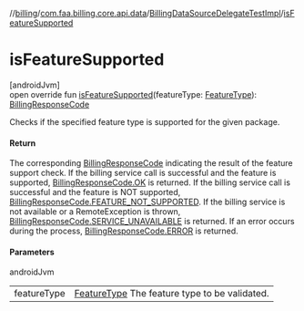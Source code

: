 //[billing](../../../index.md)/[com.faa.billing.core.api.data](../index.md)/[BillingDataSourceDelegateTestImpl](index.md)/[isFeatureSupported](is-feature-supported.md)

# isFeatureSupported

[androidJvm]\
open override fun [isFeatureSupported](is-feature-supported.md)(featureType: [FeatureType](../../com.faa.billing.core.api/-feature-type/index.md)): [BillingResponseCode](../../com.faa.billing.core.api/-billing-response-code/index.md)

Checks if the specified feature type is supported for the given package.

#### Return

The corresponding [BillingResponseCode](../../com.faa.billing.core.api/-billing-response-code/index.md) indicating the result of the feature support check. If the billing service call is successful and the feature is supported, [BillingResponseCode.OK](../../com.faa.billing.core.api/-billing-response-code/-o-k/index.md) is returned. If the billing service call is successful and the feature is NOT supported, [BillingResponseCode.FEATURE_NOT_SUPPORTED](../../com.faa.billing.core.api/-billing-response-code/-f-e-a-t-u-r-e_-n-o-t_-s-u-p-p-o-r-t-e-d/index.md). If the billing service is not available or a RemoteException is thrown, [BillingResponseCode.SERVICE_UNAVAILABLE](../../com.faa.billing.core.api/-billing-response-code/-s-e-r-v-i-c-e_-u-n-a-v-a-i-l-a-b-l-e/index.md) is returned. If an error occurs during the process, [BillingResponseCode.ERROR](../../com.faa.billing.core.api/-billing-response-code/-e-r-r-o-r/index.md) is returned.

#### Parameters

androidJvm

| | |
|---|---|
| featureType | [FeatureType](../../com.faa.billing.core.api/-feature-type/index.md) The feature type to be validated. |
